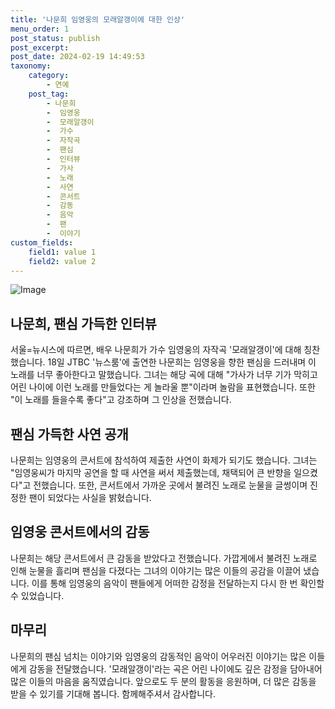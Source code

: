 ```yaml
---
title: '나문희 임영웅의 모래알갱이에 대한 인상'
menu_order: 1
post_status: publish
post_excerpt: 
post_date: 2024-02-19 14:49:53
taxonomy:
    category:
        - 연예
    post_tag:
        - 나문희
        -  임영웅
        -  모래알갱이
        -  가수
        -  자작곡
        -  팬심
        -  인터뷰
        -  가사
        -  노래
        -  사연
        -  콘서트
        -  감동
        -  음악
        -  팬
        -  이야기
custom_fields:
    field1: value 1
    field2: value 2
---
```


![Image](https://mimgnews.pstatic.net/image/003/2024/02/19/NISI20240218_0001482540_web_20240218184716_20240219021204923.jpg?type=w540)

## 나문희, 팬심 가득한 인터뷰
서울=뉴시스에 따르면, 배우 나문희가 가수 임영웅의 자작곡 '모래알갱이'에 대해 칭찬했습니다. 18일 JTBC '뉴스룸'에 출연한 나문희는 임영웅을 향한 팬심을 드러내며 이 노래를 너무 좋아한다고 말했습니다. 그녀는 해당 곡에 대해 "가사가 너무 기가 막히고 어린 나이에 이런 노래를 만들었다는 게 놀라울 뿐"이라며 놀람을 표현했습니다. 또한 "이 노래를 들을수록 좋다"고 강조하며 그 인상을 전했습니다.
## 팬심 가득한 사연 공개
나문희는 임영웅의 콘서트에 참석하여 제출한 사연이 화제가 되기도 했습니다. 그녀는 "임영웅씨가 마지막 공연을 할 때 사연을 써서 제출했는데, 채택되어 큰 반향을 일으켰다"고 전했습니다. 또한, 콘서트에서 가까운 곳에서 불려진 노래로 눈물을 글썽이며 진정한 팬이 되었다는 사실을 밝혔습니다.
## 임영웅 콘서트에서의 감동
나문희는 해당 콘서트에서 큰 감동을 받았다고 전했습니다. 가깝게에서 불려진 노래로 인해 눈물을 흘리며 팬심을 다졌다는 그녀의 이야기는 많은 이들의 공감을 이끌어 냈습니다. 이를 통해 임영웅의 음악이 팬들에게 어떠한 감정을 전달하는지 다시 한 번 확인할 수 있었습니다.
## 마무리
나문희의 팬심 넘치는 이야기와 임영웅의 감동적인 음악이 어우러진 이야기는 많은 이들에게 감동을 전달했습니다. '모래알갱이'라는 곡은 어린 나이에도 깊은 감정을 담아내어 많은 이들의 마음을 움직였습니다. 앞으로도 두 분의 활동을 응원하며, 더 많은 감동을 받을 수 있기를 기대해 봅니다. 함께해주셔서 감사합니다.
